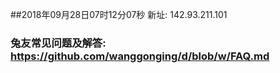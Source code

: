 ##2018年09月28日07时12分07秒 新址: 142.93.211.101
### 兔友常见问题及解答: https://github.com/wanggonging/d/blob/w/FAQ.md
